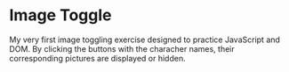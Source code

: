 # Image Toggle
My very first image toggling exercise designed to practice JavaScript and DOM. By clicking the buttons with the characher names, their corresponding pictures are displayed or hidden.
